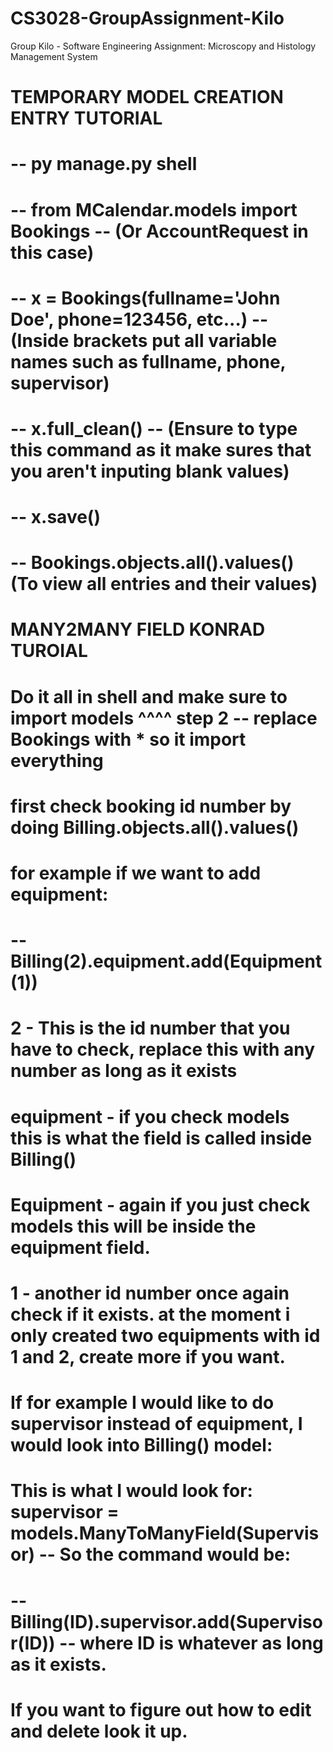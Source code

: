 # CS3028-GroupAssignment-Kilo
Group Kilo - Software Engineering Assignment: Microscopy and Histology Management System

# TEMPORARY MODEL CREATION ENTRY TUTORIAL
# -- py manage.py shell
# -- from MCalendar.models import Bookings -- (Or AccountRequest in this case)
# -- x = Bookings(fullname='John Doe', phone=123456, etc...) -- (Inside brackets put all variable names such as fullname, phone, supervisor)
# -- x.full_clean() -- (Ensure to type this command as it make sures that you aren't inputing blank values)
# -- x.save()
# -- Bookings.objects.all().values() (To view all entries and their values)

# MANY2MANY FIELD KONRAD TUROIAL
# Do it all in shell and make sure to import models ^^^^ step 2 -- replace Bookings with * so it import everything
# first check booking id number by doing Billing.objects.all().values()
# for example if we want to add equipment:
# -- Billing(2).equipment.add(Equipment(1))
# 
# 2 - This is the id number that you have to check, replace this with any number as long as it exists
# equipment - if you check models this is what the field is called inside Billing()
# Equipment - again if you just check models this will be inside the equipment field.
# 1 - another id number once again check if it exists. at the moment i only created two equipments with id 1 and 2, create more if you want.
#
# If for example I would like to do supervisor instead of equipment, I would look into Billing() model:
# This is what I would look for: supervisor = models.ManyToManyField(Supervisor) -- So the command would be:
# -- Billing(ID).supervisor.add(Supervisor(ID)) -- where ID is whatever as long as it exists.
# If you want to figure out how to edit and delete look it up.